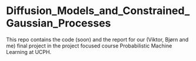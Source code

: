 # Diffusion_Models_and_Constrained_Gaussian_Processes
This repo contains the code (soon) and the report for our (Viktor, Bjørn and me) final project in the project focused course Probabilistic Machine Learning at UCPH.
